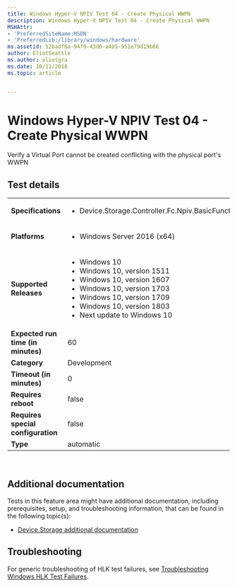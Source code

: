 ```yaml
---
title: Windows Hyper-V NPIV Test 04 - Create Physical WWPN
description: Windows Hyper-V NPIV Test 04 - Create Physical WWPN
MSHAttr:
- 'PreferredSiteName:MSDN'
- 'PreferredLib:/library/windows/hardware'
ms.assetid: 52badf6a-94f9-43d0-a4b5-951e79d19b66
author: EliotSeattle
ms.author: eliotgra
ms.date: 10/11/2018
ms.topic: article


---
```


# <span id="p_hlk_test.54978e00-b079-4468-b531-28e30bc698f7"></span>Windows Hyper-V NPIV Test 04 - Create Physical WWPN


Verify a Virtual Port cannot be created conflicting with the physical port's WWPN

## Test details
|||
|---|---|
| **Specifications**  | <ul><li>Device.Storage.Controller.Fc.Npiv.BasicFunction</li></ul> |  
| **Platforms**   | <ul><li>Windows Server 2016 (x64)</li></ul> |
| **Supported Releases** | <ul><li>Windows 10</li><li>Windows 10, version 1511</li><li>Windows 10, version 1607</li><li>Windows 10, version 1703</li><li>Windows 10, version 1709</li><li>Windows 10, version 1803</li><li>Next update to Windows 10</li></ul> |
|**Expected run time (in minutes)**| 60 |
|**Category**| Development |
|**Timeout (in minutes)**| 0 |
|**Requires reboot**| false |
|**Requires special configuration**| false |
|**Type**| automatic |

 

## <span id="Additional_documentation"></span><span id="additional_documentation"></span><span id="ADDITIONAL_DOCUMENTATION"></span>Additional documentation


Tests in this feature area might have additional documentation, including prerequisites, setup, and troubleshooting information, that can be found in the following topic(s):

-   [Device.Storage additional documentation](device-storage-additional-documentation.md)

## <span id="Troubleshooting"></span><span id="troubleshooting"></span><span id="TROUBLESHOOTING"></span>Troubleshooting


For generic troubleshooting of HLK test failures, see [Troubleshooting Windows HLK Test Failures](..\user\troubleshooting-windows-hlk-test-failures.md).

 

 






